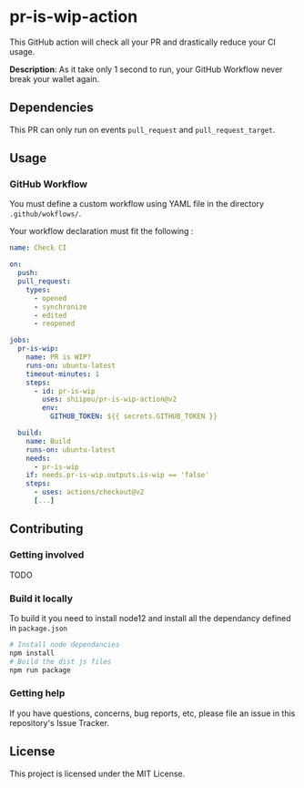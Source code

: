 # pr-is-wip-action

This GitHub action will check all your PR and drastically reduce your CI usage.

**Description**: As it take only 1 second to run, your GitHub Workflow never break your wallet again.

## Dependencies

This PR can only run on events `pull_request` and `pull_request_target`.

## Usage

### GitHub Workflow

You must define a custom workflow using YAML file in the directory `.github/wokflows/`.

Your workflow declaration must fit the following :

```yaml
name: Check CI

on:
  push:
  pull_request:
    types:
      - opened
      - synchronize
      - edited
      - reopened

jobs:
  pr-is-wip:
    name: PR is WIP?
    runs-on: ubuntu-latest
    timeout-minutes: 1
    steps:
      - id: pr-is-wip
        uses: shiipou/pr-is-wip-action@v2
        env:
          GITHUB_TOKEN: ${{ secrets.GITHUB_TOKEN }}

  build:
    name: Build
    runs-on: ubuntu-latest
    needs:
      - pr-is-wip
    if: needs.pr-is-wip.outputs.is-wip == 'false'
    steps:
      - uses: actions/checkout@v2
      [...]
```

## Contributing

### Getting involved

TODO


### Build it locally

To build it you need to install node12 and install all the dependancy defined in `package.json`

```bash
# Install node dependancies
npm install
# Build the dist js files
npm run package
```

### Getting help

If you have questions, concerns, bug reports, etc, please file an issue in this repository's Issue Tracker.



## License
This project is licensed under the MIT License.
